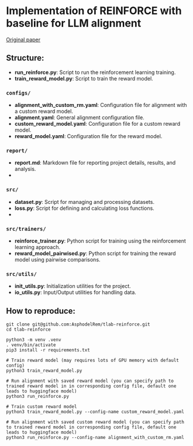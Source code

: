 # Implementation of REINFORCE with baseline for LLM alignment

[Original paper](https://arxiv.org/abs/2402.14740)

## Structure:

- **run_reinforce.py**: Script to run the reinforcement learning training.
- **train_reward_model.py**: Script to train the reward model.

### `configs/`
- **alignment_with_custom_rm.yaml**: Configuration file for alignment with a custom reward model.
- **alignment.yaml**: General alignment configuration file.
- **custom_reward_model.yaml**: Configuration file for a custom reward model.
- **reward_model.yaml**: Configuration file for the reward model.

### `report/`
- **report.md**: Markdown file for reporting project details, results, and analysis.
- 
### `src/`
- **dataset.py**: Script for managing and processing datasets.
- **loss.py**: Script for defining and calculating loss functions.
- 
### `src/trainers/`
- **reinforce_trainer.py**: Python script for training using the reinforcement learning approach.
- **reward_model_pairwised.py**: Python script for training the reward model using pairwise comparisons.

### `src/utils/`
- **init_utils.py**: Initialization utilities for the project.
- **io_utils.py**: Input/Output utilities for handling data.

## How to reproduce:
```
git clone git@github.com:AsphodelRem/tlab-reinforce.git
cd tlab-reinforce

python3 -m venv .venv
. venv/bin/activate
pip3 install -r requirements.txt

# Train reward model (may requires lots of GPU memory with default config)
python3 train_reward_model.py

# Run alignment with saved reward model (you can specify path to trained reward model in in corresponding config file, default one leads to huggingface model)
python3 run_reinforce.py 

# Train custom reward model
python3 train_reward_model.py --config-name custom_reward_model.yaml

# Run alignment with saved custom reward model (you can specify path to trained reward model in corresponding config file, default one leads to huggingface model)
python3 run_reinforce.py --config-name alignment_with_custom_rm.yaml
```
